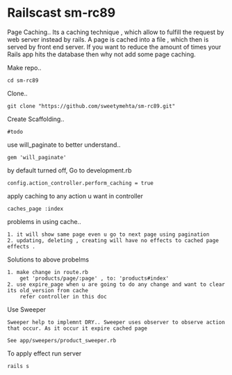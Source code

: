 
Railscast sm-rc89
==================

Page Caching..
Its a caching technique , which allow to fulfill the request by web server instead by rails.
A page is cached into a file , which then is served by front end server.
If you want to reduce the amount of times your Rails app hits the database then why not add some page caching.

Make repo..
```
cd sm-rc89
```

Clone..
```
git clone "https://github.com/sweetymehta/sm-rc89.git"
```

Create Scaffolding..
```
#todo
```
use will_paginate to better understand..
```
gem 'will_paginate'
```

by default turned off, Go to development.rb
```
config.action_controller.perform_caching = true
```
apply caching to any action u want in controller
```
caches_page :index
```
problems in using cache..
```
1. it will show same page even u go to next page using pagination
2. updating, deleting , creating will have no effects to cached page effects .
```
Solutions to above probelms
```
1. make change in route.rb
    get 'products/page/:page' , to: 'products#index'
2. use expire_page when u are going to do any change and want to clear its old_version from cache
    refer controller in this doc

```        
Use Sweeper
```
Sweeper help to implemnt DRY.. Sweeper uses observer to observe action that occur. As it occur it expire cached page

See app/sweepers/product_sweeper.rb
```
To apply effect run server
```
rails s
```


